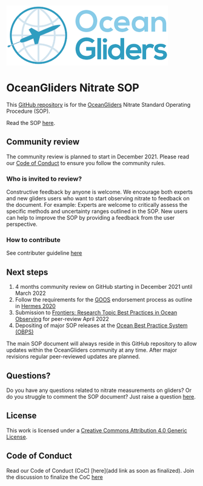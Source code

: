 ![oceangliders](images/logo-ocean-gliders.png)

# OceanGliders Nitrate SOP

This [GitHub repository](https://github.com/OceanGlidersCommunity/Nitrate_SOP) is for the [OceanGliders](https://www.oceangliders.org) Nitrate Standard Operating Procedure (SOP).

Read the SOP [here](https://oceangliderscommunity.github.io/Nitrate_SOP/sections/authors_SOP_development_process.html). 

## Community review
The community review is planned to start in December 2021.
Please read our [Code of Conduct](https://github.com/OceanGlidersCommunity/OG-format-user-manual/pull/23) to ensure you follow the community rules.

### Who is invited to review?
Constructive feedback by anyone is welcome. We encourage both experts and new gliders users who want to start observing nitrate to feedback on the document. For example: Experts are welcome to critically assess the specific methods and uncertainty ranges outlined in the SOP. New users can help to improve the SOP by providing a feedback from the user perspective. 

### How to contribute
See contributer guideline [here](https://github.com/OceanGlidersCommunity/Oxygen_SOP/blob/main/CONTRIBUTING.md)

## Next steps
1) 4 months community review on GitHub starting in December 2021 until March 2022
2) Follow the requirements for the [GOOS](https://www.goosocean.org) endorsement process as outline in [Hermes 2020](http://dx.doi.org/10.25607/OBP-926)
3) Submission to [Frontiers: Research Topic Best Practices in Ocean Observing](https://www.frontiersin.org/research-topics/7173/best-practices-in-ocean-observing) for peer-review April 2022
4) Depositing of major SOP releases at the [Ocean Best Practice System (OBPS)](https://www.oceanbestpractices.org)

The main SOP document will always reside in this GitHub repository to allow updates within the OceanGliders community at any time. After major revisions regular peer-reviewed updates are planned.

## Questions?
Do you have any questions related to nitrate measurements on gliders?
Or do you struggle to comment the SOP document? 
Just raise a question [here](https://github.com/OceanGlidersCommunity/Nitrate_SOP/discussions).

## License
This work is licensed under a [Creative Commons Attribution 4.0 Generic License](https://creativecommons.org/licenses/by/4.0/).

## Code of Conduct
Read our Code of Conduct (CoC) [here](add link as soon as finalized). Join the discussion to finalize the CoC [here](https://github.com/OceanGlidersCommunity/OG-format-user-manual/pull/23)

